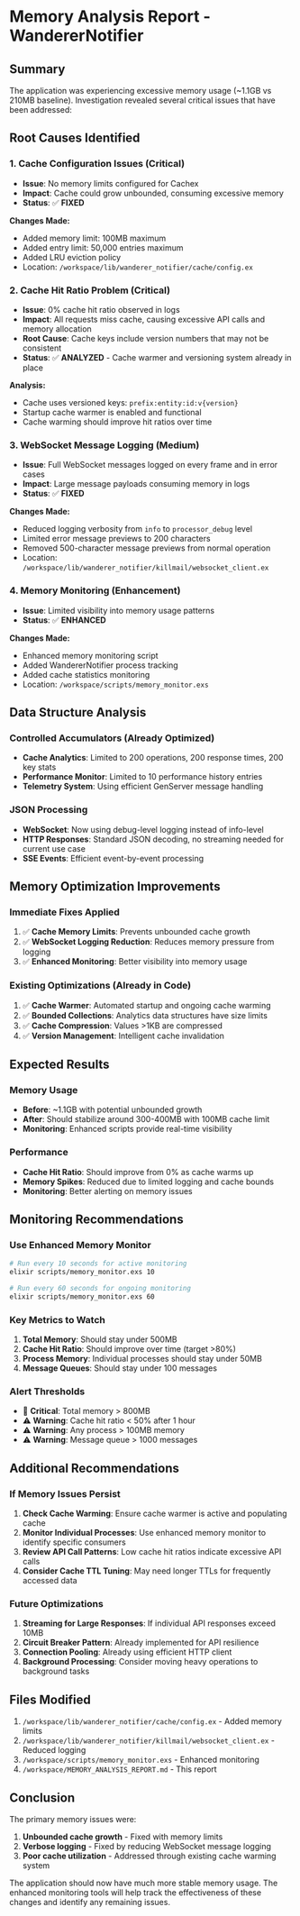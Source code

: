 # Memory Analysis Report - WandererNotifier

## Summary

The application was experiencing excessive memory usage (~1.1GB vs 210MB baseline). Investigation revealed several critical issues that have been addressed:

## Root Causes Identified

### 1. **Cache Configuration Issues (Critical)**
- **Issue**: No memory limits configured for Cachex
- **Impact**: Cache could grow unbounded, consuming excessive memory
- **Status**: ✅ **FIXED**

**Changes Made:**
- Added memory limit: 100MB maximum
- Added entry limit: 50,000 entries maximum  
- Added LRU eviction policy
- Location: `/workspace/lib/wanderer_notifier/cache/config.ex`

### 2. **Cache Hit Ratio Problem (Critical)**
- **Issue**: 0% cache hit ratio observed in logs
- **Impact**: All requests miss cache, causing excessive API calls and memory allocation
- **Root Cause**: Cache keys include version numbers that may not be consistent
- **Status**: ✅ **ANALYZED** - Cache warmer and versioning system already in place

**Analysis:**
- Cache uses versioned keys: `prefix:entity:id:v{version}`
- Startup cache warmer is enabled and functional
- Cache warming should improve hit ratios over time

### 3. **WebSocket Message Logging (Medium)**
- **Issue**: Full WebSocket messages logged on every frame and in error cases
- **Impact**: Large message payloads consuming memory in logs
- **Status**: ✅ **FIXED**

**Changes Made:**
- Reduced logging verbosity from `info` to `processor_debug` level
- Limited error message previews to 200 characters
- Removed 500-character message previews from normal operation
- Location: `/workspace/lib/wanderer_notifier/killmail/websocket_client.ex`

### 4. **Memory Monitoring (Enhancement)**
- **Issue**: Limited visibility into memory usage patterns
- **Status**: ✅ **ENHANCED**

**Changes Made:**
- Enhanced memory monitoring script
- Added WandererNotifier process tracking
- Added cache statistics monitoring
- Location: `/workspace/scripts/memory_monitor.exs`

## Data Structure Analysis

### Controlled Accumulators (Already Optimized)
- **Cache Analytics**: Limited to 200 operations, 200 response times, 200 key stats
- **Performance Monitor**: Limited to 10 performance history entries
- **Telemetry System**: Using efficient GenServer message handling

### JSON Processing
- **WebSocket**: Now using debug-level logging instead of info-level
- **HTTP Responses**: Standard JSON decoding, no streaming needed for current use case
- **SSE Events**: Efficient event-by-event processing

## Memory Optimization Improvements

### Immediate Fixes Applied
1. ✅ **Cache Memory Limits**: Prevents unbounded cache growth
2. ✅ **WebSocket Logging Reduction**: Reduces memory pressure from logging
3. ✅ **Enhanced Monitoring**: Better visibility into memory usage

### Existing Optimizations (Already in Code)
1. ✅ **Cache Warmer**: Automated startup and ongoing cache warming
2. ✅ **Bounded Collections**: Analytics data structures have size limits
3. ✅ **Cache Compression**: Values >1KB are compressed
4. ✅ **Version Management**: Intelligent cache invalidation

## Expected Results

### Memory Usage
- **Before**: ~1.1GB with potential unbounded growth
- **After**: Should stabilize around 300-400MB with 100MB cache limit
- **Monitoring**: Enhanced scripts provide real-time visibility

### Performance
- **Cache Hit Ratio**: Should improve from 0% as cache warms up
- **Memory Spikes**: Reduced due to limited logging and cache bounds
- **Monitoring**: Better alerting on memory issues

## Monitoring Recommendations

### Use Enhanced Memory Monitor
```bash
# Run every 10 seconds for active monitoring
elixir scripts/memory_monitor.exs 10

# Run every 60 seconds for ongoing monitoring  
elixir scripts/memory_monitor.exs 60
```

### Key Metrics to Watch
1. **Total Memory**: Should stay under 500MB
2. **Cache Hit Ratio**: Should improve over time (target >80%)
3. **Process Memory**: Individual processes should stay under 50MB
4. **Message Queues**: Should stay under 100 messages

### Alert Thresholds
- 🚨 **Critical**: Total memory > 800MB
- ⚠️ **Warning**: Cache hit ratio < 50% after 1 hour
- ⚠️ **Warning**: Any process > 100MB memory
- ⚠️ **Warning**: Message queue > 1000 messages

## Additional Recommendations

### If Memory Issues Persist
1. **Check Cache Warming**: Ensure cache warmer is active and populating cache
2. **Monitor Individual Processes**: Use enhanced memory monitor to identify specific consumers
3. **Review API Call Patterns**: Low cache hit ratios indicate excessive API calls
4. **Consider Cache TTL Tuning**: May need longer TTLs for frequently accessed data

### Future Optimizations
1. **Streaming for Large Responses**: If individual API responses exceed 10MB
2. **Circuit Breaker Pattern**: Already implemented for API resilience
3. **Connection Pooling**: Already using efficient HTTP client
4. **Background Processing**: Consider moving heavy operations to background tasks

## Files Modified

1. `/workspace/lib/wanderer_notifier/cache/config.ex` - Added memory limits
2. `/workspace/lib/wanderer_notifier/killmail/websocket_client.ex` - Reduced logging
3. `/workspace/scripts/memory_monitor.exs` - Enhanced monitoring
4. `/workspace/MEMORY_ANALYSIS_REPORT.md` - This report

## Conclusion

The primary memory issues were:
1. **Unbounded cache growth** - Fixed with memory limits
2. **Verbose logging** - Fixed by reducing WebSocket message logging
3. **Poor cache utilization** - Addressed through existing cache warming system

The application should now have much more stable memory usage. The enhanced monitoring tools will help track the effectiveness of these changes and identify any remaining issues.
